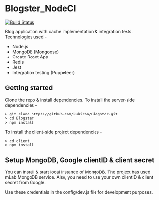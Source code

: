 # Blogster_NodeCI

[![Build Status](https://travis-ci.org/kukiron/Blogster_NodeCI.svg?branch=master)](https://travis-ci.org/kukiron/Blogster_NodeCI)

Blog application with cache implementation & integration tests. Technologies used -

* Node.js
* MongoDB (Mongoose)
* Create React App
* Redis
* Jest
* Integration testing (Puppeteer)

## Getting started

Clone the repo & install dependencies. To install the server-side dependencies -

```shell
> git clone https://github.com/kukiron/Blogster.git
> cd Blogster
> npm install
```

To install the client-side project dependencies -

```shell
> cd client
> npm install
```

## Setup MongoDB, Google clientID & client secret

You can install & start local instance of MongoDB. The project has used mLab MongoDB service. Also, you need to use your own clientID & client secret from Google.

Use these credentials in the config/dev.js file for development purposes.
